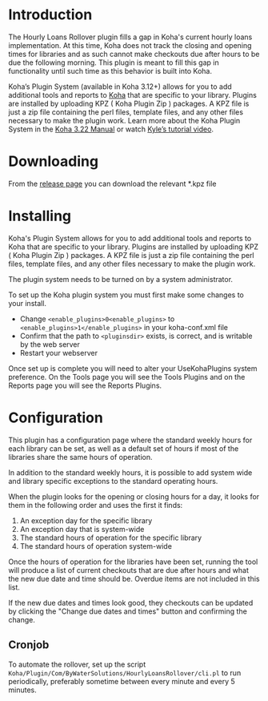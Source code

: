 # Introduction

The Hourly Loans Rollover plugin fills a gap in Koha's current hourly loans implementation. At this time, Koha does not track the closing and opening times for libraries and as such cannot make checkouts due after hours to be due the following morning. This plugin is meant to fill this gap in functionality until such time as this behavior is built into Koha.

Koha’s Plugin System (available in Koha 3.12+) allows for you to add additional tools and reports to [Koha](http://koha-community.org) that are specific to your library. Plugins are installed by uploading KPZ ( Koha Plugin Zip ) packages. A KPZ file is just a zip file containing the perl files, template files, and any other files necessary to make the plugin work. Learn more about the Koha Plugin System in the [Koha 3.22 Manual](http://manual.koha-community.org/3.22/en/pluginsystem.html) or watch [Kyle’s tutorial video](http://bywatersolutions.com/2013/01/23/koha-plugin-system-coming-soon/).

# Downloading

From the [release page](https://github.com/bywatersolutions/koha-plugin-hourly-loans-rollover/releases) you can download the relevant *.kpz file

# Installing

Koha's Plugin System allows for you to add additional tools and reports to Koha that are specific to your library. Plugins are installed by uploading KPZ ( Koha Plugin Zip ) packages. A KPZ file is just a zip file containing the perl files, template files, and any other files necessary to make the plugin work.

The plugin system needs to be turned on by a system administrator.

To set up the Koha plugin system you must first make some changes to your install.

* Change `<enable_plugins>0<enable_plugins>` to `<enable_plugins>1</enable_plugins>` in your koha-conf.xml file
* Confirm that the path to `<pluginsdir>` exists, is correct, and is writable by the web server
* Restart your webserver

Once set up is complete you will need to alter your UseKohaPlugins system preference. On the Tools page you will see the Tools Plugins and on the Reports page you will see the Reports Plugins.

# Configuration

This plugin has a configuration page where the standard weekly hours for each library can be set, as well as a default set of hours if most of the libraries share the same hours of operation.

In addition to the standard weekly hours, it is possible to add system wide and library specific exceptions to the standard operating hours.

When the plugin looks for the opening or closing hours for a day, it looks for them in the following order and uses the first it finds:
1) An exception day for the specific library
2) An exception day that is system-wide
3) The standard hours of operation for the specific library
4) The standard hours of operation system-wide

Once the hours of operation for the libraries have been set, running the tool will produce a list of current checkouts that are due after hours and what the new due date and time should be. Overdue items are not included in this list.

If the new due dates and times look good, they checkouts can be updated by clicking the "Change due dates and times" button and confirming the change.

## Cronjob

To automate the rollover, set up the script `Koha/Plugin/Com/ByWaterSolutions/HourlyLoansRollover/cli.pl` to run periodically, preferably sometime between every minute and every 5 minutes.
